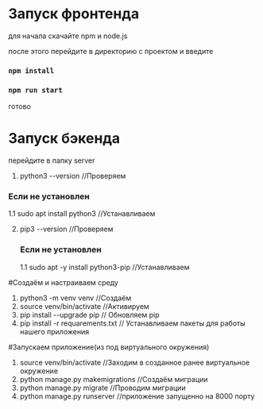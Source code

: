 # Запуск фронтенда
для начала скачайте npm и node.js

после этого перейдите в директорию с проектом и введите
### `npm install`
### `npm run start`
готово

# Запуск бэкенда
перейдите в папку server

1) python3 --version //Проверяем
### Если не установлен
1.1 sudo apt install python3 //Устанавливаем


2) pip3 --version //Проверяем
   ### Если не установлен
   1.1 sudo apt -y install python3-pip //Устанавливаем

#Создаём и настраиваем среду

1) python3 -m venv venv //Создаём
2) source venv/bin/activate //Активируем
3) pip install --upgrade pip // Обновляем pip
4) pip install -r requarements.txt // Устанавливаем пакеты для работы нашего приложения


#Запускаем приложение(из под виртуального окружения)

1) source venv/bin/activate //Заходим в созданное ранее виртуальное окружение
2) python manage.py makemigrations //Создаём миграции
3) python manage.py migrate //Проводим миграции
4) python manage.py runserver //приложение запущенно на 8000 порту




